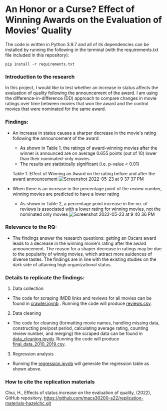 # An Honor or a Curse? Effect of Winning Awards on the Evaluation of Movies’ Quality

The code is written in Python 3.9.7 and all of its dependencies can be installed by running the following in the terminal (with the requirements.txt file included in this repository):
```
pip install -r requirements.txt
```

### Introduction to the research
In this project, I would like to test whether an increase in status affects the evaluation of quality following the announcement of the award. I am using the difference-in-difference (DD) approach to compare changes in movie ratings over time between movies that won the award and the control movies that were nominated for the same award.


### Findings:
- An increase in status causes a sharper decrease in the movie's rating following the announcement of the award
  - As shown in Table 1, the ratings of award-winning movies after the winner is announced are on average 0.655 points (out of 10) lower than their nominated-only movies
  - The results are statistically significant (i.e. p-value < 0.01) 

  Table 1. Effect of Winning an Award on the rating before and after the award announcement
  ![Screenshot 2022-05-23 at 9 37 37 PM](https://user-images.githubusercontent.com/89876546/169937301-e6c9d9dd-7dc5-43c6-9b5b-bc87860776ff.png)

- When there is an increase in the percentage point of the review number, winning movies are predicted to have a lower rating
  - As shown in Table 2, a percentage point increase in the no. of reviews is associated with a lower rating for winning movies, not the nominated only movies
  ![Screenshot 2022-05-23 at 9 40 36 PM](https://user-images.githubusercontent.com/89876546/169937639-4c72cbb1-0009-4f23-b240-b1c373f66fd1.png)

### Relevance to the RQ:
- The findings answer the research questions: getting an Oscars award leads to a decrease in the winning movie's rating after the award announcement. The reason for a shaper decrease in ratings may be due to the popularity of winnig movies, which attract more auidences of diverse tastes. The findings are in line with the existing studies on the dark side of attaining high organizational status.

### Details to replicate the findings:
1. Data collection 
- The code for scraping IMDB links and reviews for all movies can be found in [crawler.ipynb](https://github.com/macs30200-s22/replication-materials-hazelchc/blob/main/crawler.ipynb) . Running the code will produce [reviews.csv](https://uchicagoedu-my.sharepoint.com/:x:/g/personal/hazelchui_uchicago_edu/Eb0jEbeHjmZOsIdAMiBb_rcBjPIAtlaBR8F_QuQt6_bMDw?e=9cW7k1).

2. Data cleaning
- The code for cleaning (formatting movie names, handling missing data, constructing pre/post period, calculating average rating, counting review number, and merging) the scraped data can be found in [data_cleaning.ipynb](https://github.com/macs30200-s22/replication-materials-hazelchc/blob/main/data_cleaning.ipynb). Running the code will produce [final_data_2010_2019.csv](https://github.com/macs30200-s22/replication-materials-hazelchc/blob/main/final_data_2010_2019.csv).

3. Regression analysis 
- Running the [regression.ipynb](https://github.com/macs30200-s22/replication-materials-hazelchc/blob/main/regression.ipynb) will generate the regression table as shown above.

### How to cite the replication materials 
Chui, H., Effects of status increase on the evaluation of quality, (2022), GitHub repository, https://github.com/macs30200-s22/replication-materials-hazelchc.git
